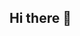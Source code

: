 ## Hi there 👋

<!--https://user-images.githubusercontent.com/74038190/235224431-e8c8c12e-6826-47f1-89fb-2ddad83b3abf.gif
**porrettimaximo/porrettimaximo** is a ✨ _special_ ✨ repository because its `README.md` (this file) appears on your GitHub profile.
https://user-images.githubusercontent.com/74038190/235224431-e8c8c12e-6826-47f1-89fb-2ddad83b3abf.gif
Here are some ideas to get you started:

- 🔭 I’m currently working on ...
- 🌱 I’m currently learning ...
- 👯 I’m looking to collaborate on ...
- 🤔 I’m looking for help with ...
- 💬 Ask me about ...
- 📫 How to reach me: ...
- 😄 Pronouns: ...
- ⚡ Fun fact: ...
-->
